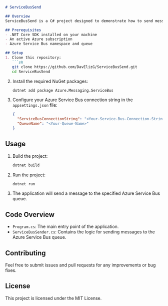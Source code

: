 
```markdown
# ServiceBusSend

## Overview
ServiceBusSend is a C# project designed to demonstrate how to send messages to an Azure Service Bus queue. Azure Service Bus is a fully managed enterprise message broker that facilitates the transfer of data between applications and services.

## Prerequisites
- .NET Core SDK installed on your machine
- An active Azure subscription
- Azure Service Bus namespace and queue

## Setup
1. Clone this repository:
   ```sh
   git clone https://github.com/DavElizG/ServiceBusSend.git
   cd ServiceBusSend
   ```

2. Install the required NuGet packages:
   ```sh
   dotnet add package Azure.Messaging.ServiceBus
   ```

3. Configure your Azure Service Bus connection string in the `appsettings.json` file:
   ```json
   {
     "ServiceBusConnectionString": "<Your-Service-Bus-Connection-String>",
     "QueueName": "<Your-Queue-Name>"
   }
   ```

## Usage
1. Build the project:
   ```sh
   dotnet build
   ```

2. Run the project:
   ```sh
   dotnet run
   ```

3. The application will send a message to the specified Azure Service Bus queue.

## Code Overview
- `Program.cs`: The main entry point of the application.
- `ServiceBusSender.cs`: Contains the logic for sending messages to the Azure Service Bus queue.

## Contributing
Feel free to submit issues and pull requests for any improvements or bug fixes.

## License
This project is licensed under the MIT License.
```
